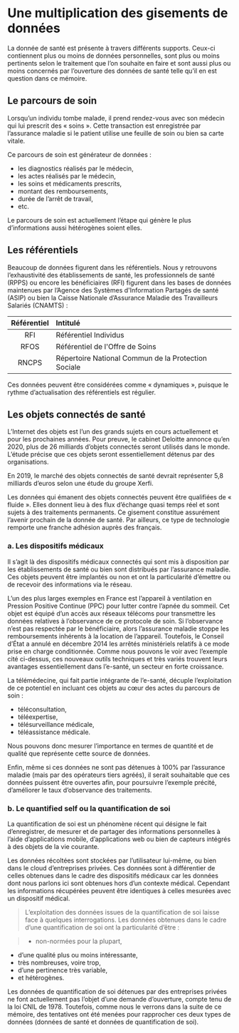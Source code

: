 # Une multiplication des gisements de données

La donnée de santé est présente à travers différents supports. Ceux-ci contiennent plus ou moins de données personnelles, sont plus ou moins pertinents selon le traitement que l’on souhaite en faire et sont aussi plus ou moins concernés par l’ouverture des données de santé telle qu’il en est question dans ce mémoire.

## Le parcours de soin

Lorsqu’un individu tombe malade, il prend rendez-vous avec son médecin qui lui prescrit des « soins ». Cette transaction est enregistrée par l’assurance maladie si le patient utilise une feuille de soin ou bien sa carte vitale.

Ce parcours de soin est générateur de données :
- les diagnostics réalisés par le médecin, - les actes réalisés par le médecin,
- les soins et médicaments prescrits, 
- montant des remboursements,- durée de l’arrêt de travail,
- etc.Le parcours de soin est actuellement l’étape qui génère le plus d’informations aussi hétérogènes soient elles. 

## Les référentiels

Beaucoup de données figurent dans les référentiels. Nous y retrouvons l’exhaustivité des établissements de santé, les professionnels de santé (RPPS) ou encore les bénéficiaires (RFI) figurent dans les bases de données maintenues par l’Agence des Systèmes d'Information Partagés de santé (ASIP) ou bien la Caisse Nationale d’Assurance Maladie des Travailleurs Salariés (CNAMTS) :

| Référentiel   |                       Intitulé                      | 
| :-----------: | :-------------------------------------------------- | 
| RFI           | Référentiel Individus                               | 
| RFOS          | Référentiel de l'Offre de Soins                     | 
| RNCPS         | Répertoire National Commun de la Protection Sociale | 

Ces données peuvent être considérées comme « dynamiques », puisque le rythme d’actualisation des référentiels est régulier.

## Les objets connectés de santé

L’Internet des objets est l’un des grands sujets en cours actuellement et pour les prochaines années. Pour preuve, le cabinet Deloitte annonce qu’en 2020, plus de 26 milliards d’objets connectés seront utilisés dans le monde. L’étude précise que ces objets seront essentiellement détenus par des organisations.
En 2019, le marché des objets connectés de santé devrait représenter 5,8 milliards d’euros selon une étude du groupe Xerfi.Les données qui émanent des objets connectés peuvent être qualifiées de « fluide ». Elles donnent lieu à des flux d’échange quasi temps réel et sont sujets à des traitements permanents. Ce gisement constitue assurément l’avenir prochain de la donnée de santé. Par ailleurs, ce type de technologie remporte une franche adhésion auprès des français.

### a. Les dispositifs médicaux

Il s’agit là des dispositifs médicaux connectés qui sont mis à disposition par les établissements de santé ou bien sont distribués par l’assurance maladie. Ces objets peuvent être implantés ou non et ont la particularité d’émettre ou de recevoir des informations via le réseau.
L’un des plus larges exemples en France est l’appareil à ventilation en Pression Positive Continue (PPC) pour lutter contre l’apnée du sommeil. Cet objet est équipé d’un accès aux réseaux télécoms pour transmettre les données relatives à l’observance de ce protocole de soin. Si l’observance n’est pas respectée par le bénéficiaire, alors l’assurance maladie stoppe les remboursements inhérents à la location de l’appareil. Toutefois, le Conseil d’État a annulé en décembre 2014 les arrêtés ministériels relatifs à ce mode prise en charge conditionnée.Comme nous pouvons le voir avec l’exemple cité ci-dessus, ces nouveaux outils techniques et très variés trouvent leurs avantages essentiellement dans l’e-santé, un secteur en forte croissance.La télémédecine, qui fait partie intégrante de l’e-santé, décuple l’exploitation de ce potentiel en incluant ces objets au cœur des actes du parcours de soin :
- téléconsultation,- téléexpertise,- télésurveillance médicale, 
- téléassistance médicale.

Nous pouvons donc mesurer l’importance en termes de quantité et de qualité que représente cette source de données.
Enfin, même si ces données ne sont pas détenues à 100% par l’assurance maladie (mais par des opérateurs tiers agréés), il serait souhaitable que ces données puissent être ouvertes afin, pour poursuivre l’exemple précité, d’améliorer le taux d’observance des traitements.

### b. Le quantified self ou la quantification de soi

La quantification de soi est un phénomène récent qui désigne le fait d’enregistrer, de mesurer et de partager des informations personnelles à l’aide d’applications mobile, d’applications web ou bien de capteurs intégrés à des objets de la vie courante.
Les données récoltées sont stockées par l’utilisateur lui-même, ou bien dans le cloud d’entreprises privées. Ces données sont à différentier de celles obtenues dans le cadre des dispositifs médicaux car les données dont nous parlons ici sont obtenues hors d’un contexte médical. Cependant les informations récupérées peuvent être identiques à celles mesurées avec un dispositif médical.
> L’exploitation des données issues de la quantification de soi laisse face à quelques interrogations. Les données obtenues dans le cadre d’une quantification de soi ont la particularité d’être :> - non-normées pour la plupart,- d’une qualité plus ou moins intéressante, 
- très nombreuses, voire trop,- d’une pertinence très variable,- et hétérogènes.
Les données de quantification de soi détenues par des entreprises privées ne font actuellement pas l’objet d’une demande d’ouverture, compte tenu de la loi CNIL de 1978. Toutefois, comme nous le verrons dans la suite de ce mémoire, des tentatives ont été menées pour rapprocher ces deux types de données (données de santé et données de quantification de soi).